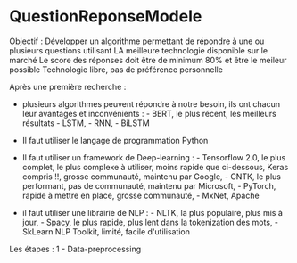 # QuestionReponseModele

Objectif : Développer un algorithme permettant de répondre à une ou plusieurs questions utilisant LA meilleure technologie disponible sur le marché
Le score des réponses doit être de minimum 80% et être le meileur possible
Technologie libre, pas de préférence personnelle

Après une première recherche :

- plusieurs algorithmes peuvent répondre à notre besoin, ils ont chacun leur avantages et inconvénients :
      - BERT, le plus récent, les meilleurs résultats
      - LSTM, 
      - RNN,
      - BiLSTM
  
- Il faut utiliser le langage de programmation Python

- Il faut utiliser un framework de Deep-learning :
      - Tensorflow 2.0, le plus complet, le plus complexe à utiliser, moins rapide que ci-dessous, Keras compris !!, grosse communauté, maintenu par Google,
      - CNTK, le plus performant, pas de communauté, maintenu par Microsoft,
      - PyTorch, rapide à mettre en place, grosse communauté,
      - MxNet, Apache

- il faut utiliser une librairie de NLP :
      - NLTK, la plus populaire, plus mis à jour,
      - Spacy, le plus rapide, plus lent dans la tokenization des mots,
      - SkLearn NLP Toolkit, limité, facile d'utilisation
      


Les étapes :
1 - Data-preprocessing
